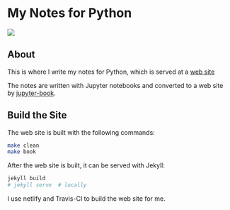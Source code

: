# My Notes for Python

<img src="https://travis-ci.org/liao961120/pynote.svg?branch=master" class="left">

## About

This is where I write my notes for Python, which is served at a [web site](https://pynote.netlify.com)

The notes are written with Jupyter notebooks and converted to a web site by [jupyter-book](https://jupyter.org/jupyter-book).

## Build the Site

The web site is built with the following commands: 

```bash
make clean
make book
```

After the web site is built, it can be served with Jekyll:

```bash
jekyll build
# jekyll serve  # locally
```

I use netlify and Travis-CI to build the web site for me.
